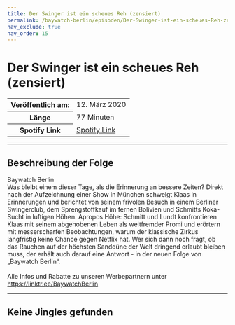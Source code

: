 ```yaml
---
title: Der Swinger ist ein scheues Reh (zensiert)
permalink: /baywatch-berlin/episoden/Der-Swinger-ist-ein-scheues-Reh-zensiert
nav_exclude: true
nav_order: 15
---
```


# Der Swinger ist ein scheues Reh (zensiert)
<table class="resp-table dcf-table dcf-table-responsive dcf-table-bordered dcf-table-striped dcf-w-100%">
                    <tbody>
                        <tr>
                            <th scope="row">Veröffentlich am:</th>
                            <td data-label="Veröffentlich am:">12. März 2020</td>
                        </tr>
                        <tr>
                            <th scope="row">Länge </th>
                            <td data-label="Länge ">77 Minuten</td>
                        </tr><tr>
                                <th scope="row">Spotify Link</th>
                                <td data-label="Spotify Link"><a href="https://open.spotify.com/episode/1l9ff9SDjs4GlvvnXfSwIZ">Spotify Link</a></td>
                            </tr></tbody>
                </table>

***

## Beschreibung der Folge

<div>
Baywatch Berlin <br> Was bleibt einem dieser Tage, als die Erinnerung an bessere Zeiten? Direkt nach der Aufzeichnung einer Show in München schwelgt Klaas in Erinnerungen und berichtet von seinem frivolen Besuch in einem Berliner Swingerclub, dem Sprengstoffkauf im fernen Bolivien und Schmitts Koka-Sucht in luftigen Höhen. Apropos Höhe: Schmitt und Lundt konfrontieren Klaas mit seinem abgehobenen Leben als weltfremder Promi und erörtern mit messerscharfen Beobachtungen, warum der klassische Zirkus langfristig keine Chance gegen Netflix hat. Wer sich dann noch fragt, ob das Rauchen auf der höchsten Sanddüne der Welt dringend erlaubt bleiben muss, der erhält auch darauf eine Antwort - in der neuen Folge von „Baywatch Berlin“. <br>  <br> Alle Infos und Rabatte zu unseren Werbepartnern unter <a href="https://linktr.ee/BaywatchBerlin">https://linktr.ee/BaywatchBerlin</a>  
</div>

***

## Keine Jingles gefunden